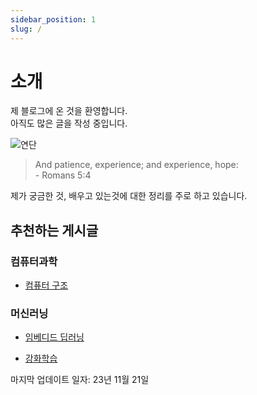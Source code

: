 ```yaml
---
sidebar_position: 1
slug: /
---
```


# 소개

제 블로그에 온 것을 환영합니다.  
아직도 많은 글을 작성 중입니다.

![연단](patience.gif)

> And patience, experience; and experience, hope:  
> \- Romans 5:4

제가 궁금한 것, 배우고 있는것에 대한 정리를 주로 하고 있습니다.  

## 추천하는 게시글

### 컴퓨터과학

- [컴퓨터 구조](/categories/category/computer-architecture)

### 머신러닝

- [임베디드 딥러닝](/categories/category/embedded-deep-learning)

- [강화학습](/categories/category/reinforcement-learning)



마지막 업데이트 일자: 23년 11월 21일
